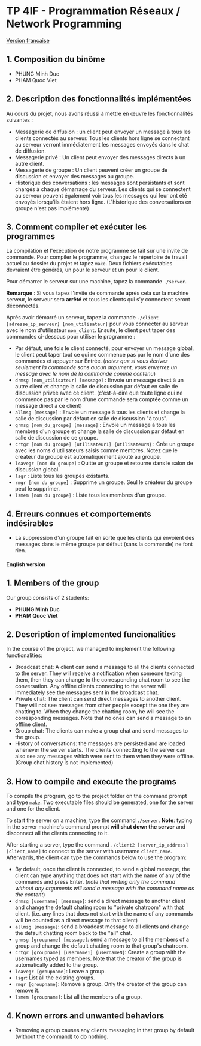 # TP 4IF - Programmation Réseaux / Network Programming

[Version francaise](#french-version)

## 1. Composition du binôme
- PHUNG Minh Duc
- PHAM Quoc Viet

## 2. Description des fonctionnalités implémentées
Au cours du projet, nous avons réussi à mettre en œuvre les fonctionnalités suivantes :
- Messagerie de diffusion : un client peut envoyer un message à tous les clients connectés au serveur. Tous les clients hors ligne se connectant au serveur verront immédiatement les messages envoyés dans le chat de diffusion.
- Messagerie privé : Un client peut envoyer des messages directs à un autre client.
- Messagerie de groupe : Un client peuvent créer un groupe de discussion et envoyer des messages au groupe.
- Historique des conversations : les messages sont persistants et sont chargés à chaque démarrage du serveur. Les clients qui se connectent au serveur peuvent également voir tous les messages qui leur ont été envoyés lorsqu'ils étaient hors ligne. (L'historique des conversations en groupe n'est pas implémenté)

## 3. Comment compiler et exécuter les programmes
La compilation et l'exécution de notre programme se fait sur une invite de commande.
Pour compiler le programme, changez le répertoire de travail actuel au dossier du projet et tapez `make`. Deux fichiers exécutables devraient être générés, un pour le serveur et un pour le client.

Pour démarrer le serveur sur une machine, tapez la commande `./server`.

**Remarque** : Si vous tapez l'invite de commande après cela sur la machine serveur, le serveur sera **arrêté** et tous les clients qui s'y connectent seront déconnectés.

Après avoir démarré un serveur, tapez la commande `./client [adresse_ip_serveur] [nom_utilisateur]` pour vous connecter au serveur avec le nom d'utilisateur `nom_client`. Ensuite, le client peut taper des commandes ci-dessous pour utiliser le programme :
- Par défaut, une fois le client connecté, pour envoyer un message global, le client peut taper tout ce qui ne commence pas par le nom d'une des commandes et appuyer sur Entrée. (*notez que si vous écrivez seulement la commande sans aucun argument, vous enverrez un message avec le nom de la commande comme contenu*)
- `drmsg [nom_utilisateur] [message]` : Envoie un message direct à un autre client et change la salle de discussion par défaut en salle de discussion privée avec ce client. (c'est-à-dire que toute ligne qui ne commence pas par le nom d'une commande sera comptée comme un message direct à ce client)
- `allmsg [message]` : Envoie un message à tous les clients et change la salle de discussion par défaut en salle de discussion "à tous".
- `grmsg [nom_du_groupe] [message]` : Envoie un message à tous les membres d'un groupe et change la salle de discussion par défaut en salle de discussion de ce groupe.
- `crtgr [nom du groupe] [utilisateur1] {utilisateurN}` : Crée un groupe avec les noms d'utilisateurs saisis comme membres. Notez que le créateur du groupe est automatiquement ajouté au groupe.
- `leavegr [nom du groupe]` : Quitte un groupe et retourne dans le salon de discussion global.
- `lsgr` : Liste tous les groupes existants.
- `rmgr [nom du groupe]` : Supprime un groupe. Seul le créateur du groupe peut le supprimer.
- `lsmem [nom du groupe]` : Liste tous les membres d'un groupe.

## 4. Erreurs connues et comportements indésirables
- La suppression d'un groupe fait en sorte que les clients qui envoient des messages dans le même groupe par défaut (sans la commande) ne font rien.


#### English version
## 1. Members of the group
Our group consists of 2 students:
- **PHUNG Minh Duc**
- **PHAM Quoc Viet**

## 2. Description of implemented funcionalities
In the course of the project, we managed to implement the following functionalities:
- Broadcast chat: A client can send a message to all the clients connected to the server. They will receive a notification when someone texting them, then they can change to the corresponding chat room to see the conversation. Any offline clients connecting to the server will immediately see the messages sent in the broadcast chat.
- Private chat: The client can send direct messages to another client. They will not see messages from other people except the one they are chatting to. When they change the chatting room, he will see the corresponding messages. Note that no ones can send a message to an offline client.
- Group chat: The clients can make a group chat and send messages to the group.
- History of conversations: the messages are persisted and are loaded whenever the server starts. The clients connectting to the server can also see any messages which were sent to them when they were offline. (Group chat history is not implemented)

## 3. How to compile and execute the programs
To compile the program, go to the project folder on the command prompt and type `make`. Two executable files should be generated, one for the server and one for the client.

To start the server on a machine, type the command `./server`. **Note**: typing in the server machine's command prompt **will shut down the server** and disconnect all the clients connecting to it.

After starting a server, type the command `./client2 [server_ip_address] [client_name]` to connect to the server with username `client_name`. Afterwards, the client can type the commands below to use the program:
- By default, once the client is connected, to send a global message, the client can type anything that does not start with the name of any of the commands and press Enter. (*note that writing only the command without any arguments will send a message with the command name as the content*)
- `drmsg [username] [message]`: send a direct message to another client and change the default chating room to "private chatroom" with that client. (i.e. any lines that does not start with the name of any commands will be counted as a direct message to that client)
- `allmsg [message]`: send a broadcast message to all clients and change the default chatting room back to the "all" chat.
- `grmsg [groupname] [message]`: send a message to all the members of a group and change the default chatting room to that group's chatroom.
- `crtgr [groupname] [username1] {usernameN}`: Create a group with the usernames typed as members. Note that the creator of the group is automatically added to the group.
- `leavegr [groupname]`: Leave a group.
- `lsgr`: List all the existing groups.
- `rmgr [groupname]`: Remove a group. Only the creator of the group can remove it.
- `lsmem [groupname]`: List all the members of a group.

## 4. Known errors and unwanted behaviors
- Removing a group causes any clients messaging in that group by default (without the command) to do nothing.

